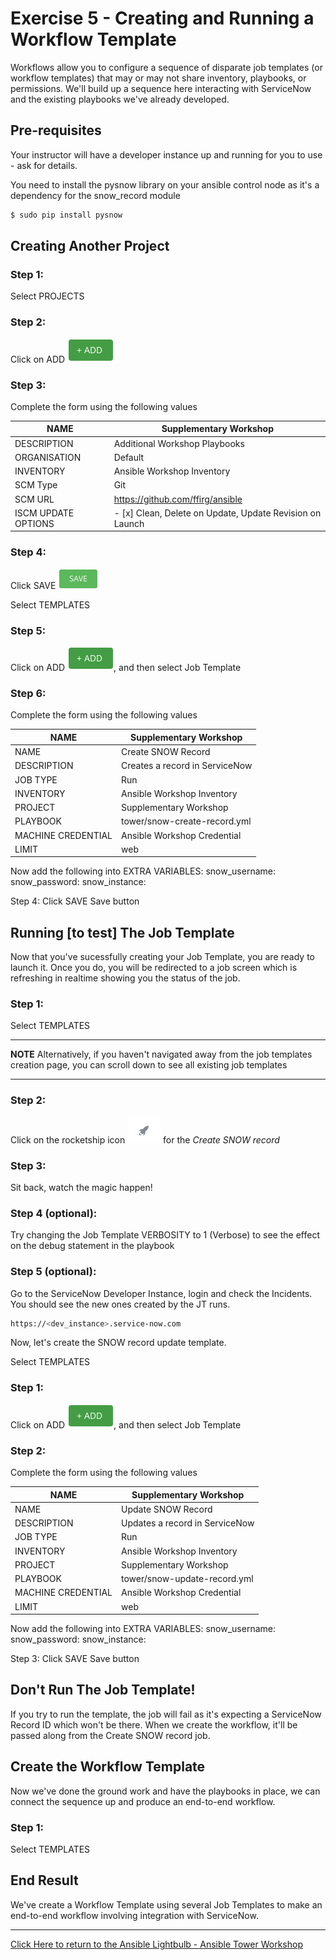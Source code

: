 # Exercise 5 - Creating and Running a Workflow Template

Workflows allow you to configure a sequence of disparate job templates (or workflow templates) that may or may not share inventory, playbooks, or permissions. We'll build up a sequence here interacting with ServiceNow and the existing playbooks we've already developed.

## Pre-requisites

Your instructor will have a developer instance up and running for you to use - ask for details.

You need to install the pysnow library on your ansible control node as it's a dependency for the snow_record module

```bash
$ sudo pip install pysnow
```

## Creating Another Project

### Step 1:

Select PROJECTS

### Step 2:

Click on ADD ![Add button](at_add.png)

### Step 3:

Complete the form using the following values

NAME | Supplementary Workshop
-----|---------------------------------
DESCRIPTION|Additional Workshop Playbooks
ORGANISATION|Default
INVENTORY|Ansible Workshop Inventory
SCM Type|Git
SCM URL| https://github.com/ffirg/ansible
ISCM UPDATE OPTIONS|- [x] Clean, Delete on Update, Update Revision on Launch

### Step 4:

Click SAVE ![Save button](at_save.png)

Select TEMPLATES

### Step 5:

Click on ADD ![Add button](at_add.png), and then select Job Template

### Step 6:
Complete the form using the following values

NAME | Supplementary Workshop
-----|---------------------------------
NAME|Create SNOW Record
DESCRIPTION|Creates a record in ServiceNow
JOB TYPE|Run
INVENTORY|Ansible Workshop Inventory
PROJECT|Supplementary Workshop
PLAYBOOK|tower/snow-create-record.yml
MACHINE CREDENTIAL|Ansible Workshop Credential
LIMIT|web

Now add the following into EXTRA VARIABLES:
snow_username: <instructor to provide>
snow_password: <instructor to provide> 
snow_instance: <instructor to provide>

Step 4:
Click SAVE Save button 

## Running [to test] The Job Template

Now that you've sucessfully creating your Job Template, you are ready to launch it.
Once you do, you will be redirected to a job screen which is refreshing in realtime
showing you the status of the job.


### Step 1:

Select TEMPLATES

---
**NOTE**
Alternatively, if you haven't navigated away from the job templates creation page, you can scroll down to see all existing job templates

---

### Step 2:

Click on the rocketship icon ![Launch button](at_launch_icon.png) for the *Create SNOW record*

### Step 3:

Sit back, watch the magic happen!


### Step 4 (optional):

Try changing the Job Template VERBOSITY to 1 (Verbose) to see the effect on the debug statement in the playbook

### Step 5 (optional):

Go to the ServiceNow Developer Instance, login and check the Incidents. You should see the new ones created by the JT runs.

```bash
https://<dev_instance>.service-now.com
```


Now, let's create the SNOW record update template.

Select TEMPLATES

### Step 1:

Click on ADD ![Add button](at_add.png), and then select Job Template

### Step 2:
Complete the form using the following values

NAME | Supplementary Workshop
-----|---------------------------------
NAME|Update SNOW Record
DESCRIPTION|Updates a record in ServiceNow
JOB TYPE|Run
INVENTORY|Ansible Workshop Inventory
PROJECT|Supplementary Workshop
PLAYBOOK|tower/snow-update-record.yml
MACHINE CREDENTIAL|Ansible Workshop Credential
LIMIT|web

Now add the following into EXTRA VARIABLES:
snow_username: <instructor to provide>
snow_password: <instructor to provide> 
snow_instance: <instructor to provide>

Step 3:
Click SAVE Save button 

## Don't Run The Job Template!

If you try to run the template, the job will fail as it's expecting a ServiceNow Record ID which won't be there. When we create the workflow, it'll be passed along from the Create SNOW record job. 


## Create the Workflow Template

Now we've done the ground work and have the playbooks in place, we can connect the sequence up and produce an end-to-end workflow.

### Step 1:

Select TEMPLATES 


## End Result
We've create a Workflow Template using several Job Templates to make an end-to-end workflow involving integration with ServiceNow.


---

[Click Here to return to the Ansible Lightbulb - Ansible Tower Workshop](../README.md)
